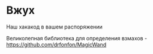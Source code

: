# Вжух

Наш хакакод в вашем распоряжении

Великолепная библиотека для определения взмахов - https://github.com/drfonfon/MagicWand